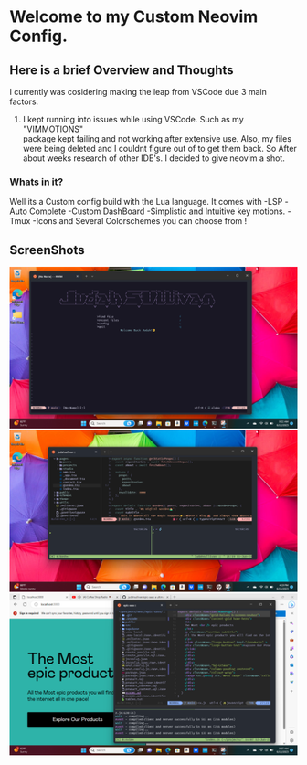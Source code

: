 # Welcome to my Custom Neovim Config.


## Here is a brief Overview and Thoughts 

I currently was cosidering making the leap from VSCode due 3 main factors. 

1. I kept running into issues while using VSCode. Such as my "VIMMOTIONS"  
package kept failing and not working after extensive use. Also, my files were 
being deleted and I couldnt figure out of to get them back. So After about weeks research
of other IDE's. I decided to give neovim a shot. 


### Whats in it? 

Well its a Custom config build with the Lua language. 
It comes with 
-LSP
-Auto Complete
-Custom DashBoard 
-Simplistic and Intuitive key motions. 
-Tmux 
-Icons and Several Colorschemes you can choose from !



## ScreenShots


![ Main Screen with DashBoard ](/assets/neovimdashboard.png)
![Neovim ](/assets/neovim.png)
![Neovim In Action](/assets/neoviminaction.png)
